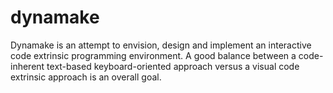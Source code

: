 dynamake
========

Dynamake is an attempt to envision, design and implement an interactive code extrinsic programming environment. A good balance between a code-inherent text-based keyboard-oriented approach versus a visual code extrinsic approach is an overall goal.
